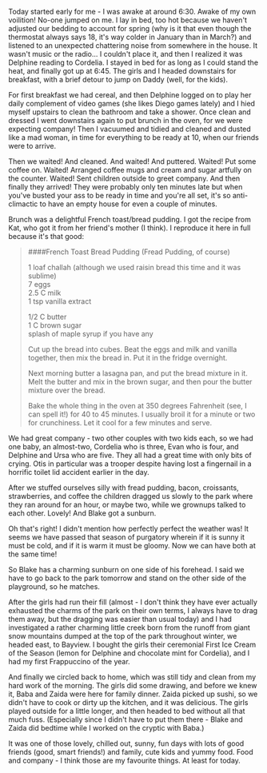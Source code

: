 <!--
.. title: Awesome First Day of March Break
.. date: 2009-03-15 22:01:19
.. author: Amy Brown
.. tags: recipe, fread pudding, food
-->

Today started early for me - I was awake at around 6:30.  Awake
of my own voilition!  No-one jumped on me.  I
lay in bed, too hot because we haven't adjusted our bedding
to account for spring (why is it that even though the thermostat
always says 18, it's way colder in January than in March?) and
listened to an unexpected chattering noise from somewhere
in the house.  It wasn't music or the radio... I couldn't
place it, and then I realized it was Delphine reading to
Cordelia. I stayed in bed for as long as I could stand the
heat, and finally got up at 6:45. The girls and I headed
downstairs for breakfast, with a brief detour to jump on
Daddy (well, for the kids).

For first breakfast we had cereal, and then Delphine logged
on to play her daily complement of video games (she likes
Diego games lately) and I hied myself upstairs to clean the 
bathroom and take a shower.  Once clean and dressed I went
downstairs again to put brunch in the oven, for we were 
expecting company!  Then I vacuumed and tidied and cleaned
and dusted like a mad woman, in time for everything to be
ready at 10, when our friends were to arrive.  

Then we waited!  And cleaned.  And waited!  And puttered.  Waited!
Put some coffee on.  Waited!  Arranged coffee mugs and cream
and sugar artfully on the counter. Waited! Sent children 
outside to greet company. And then finally they arrived!  They 
were probably only ten minutes late but when you've 
busted your ass to be ready in time and you're all set, it's
so anti-climactic to have an empty house for even a couple
of minutes.

Brunch was a delightful French toast/bread pudding.  I got the
recipe from Kat, who got it from her friend's mother (I think).
I reproduce it here in full because it's that good:

> ####French Toast Bread Pudding (Fread Pudding, of course)
> 
> 1 loaf challah (although we used raisin bread this time and it was sublime)  
> 7 eggs  
> 2.5 C milk    
> 1 tsp vanilla extract  
> 
> 1/2 C butter    
> 1 C brown sugar  
> splash of maple syrup if you have any  
> 
> Cut up the bread into cubes.  Beat the eggs and milk and vanilla
> together, then mix the bread in.  Put it in the fridge overnight. 
> 
> Next morning butter a lasagna pan, and put the bread mixture in it.
> Melt the butter and mix in the brown sugar, and then pour the butter
> mixture over the bread. 
> 
> Bake the whole thing in the oven at 350 degrees Fahrenheit (see,
> I can spell it!) for 40 to 45 minutes.  I usually broil it for
> a minute or two for crunchiness.  Let it cool for a few minutes
> and serve.

We had great company - two other couples with two kids each, so
we had one baby, an almost-two, Cordelia who is three, Evan who
is four, and Delphine and Ursa who are five.  They all had a 
great time with only bits of crying. Otis in particular was a
trooper despite having lost a fingernail in a horrific toilet
lid accident earlier in the day.

After we stuffed ourselves silly with fread pudding, bacon, croissants,
strawberries, and coffee the children dragged us slowly to the
park where they ran around for an hour, or maybe two, while we
grownups talked to each other.  Lovely! And Blake got a sunburn.

Oh that's right!  I didn't mention how perfectly perfect the weather
was!  It seems we have passed that season of purgatory wherein 
if it is sunny it must be cold, and if it is warm it must be 
gloomy. Now we can have both at the same time!

So Blake has a charming sunburn on one side of his forehead. I
said we have to go back to the park tomorrow and stand on the 
other side of the playground, so he matches.

After the girls had run their fill (almost - I don't think they
have ever actually exhausted the charms of the park on their
own terms, I always have to drag them away, but the dragging was
easier than usual today) and I had investigated a rather charming little
creek born from the runoff from giant snow mountains dumped at the
top of the park throughout winter, we headed east, to Bayview.  I 
bought the girls their ceremonial First Ice Cream of the Season
(lemon for Delphine and chocolate mint for Cordelia), and I had
my first Frappuccino of the year.

And finally we circled back to home, which was still tidy and
clean from my hard work of the morning.  The girls did some 
drawing, and before we knew it, Baba and Zaida were here for
family dinner.  Zaida picked up sushi, so we didn't have to
cook or dirty up the kitchen, and it was delicious.  The girls
played outside for a little longer, and then headed to bed
without all that much fuss. (Especially since I didn't have
to put them there - Blake and Zaida did bedtime while I worked
on the cryptic with Baba.)

It was one of those lovely, chilled out, sunny, fun days with
lots of good friends (good, smart friends!) and family, cute kids and
yummy food.  Food and company - I think those are my favourite
things. At least for today.



